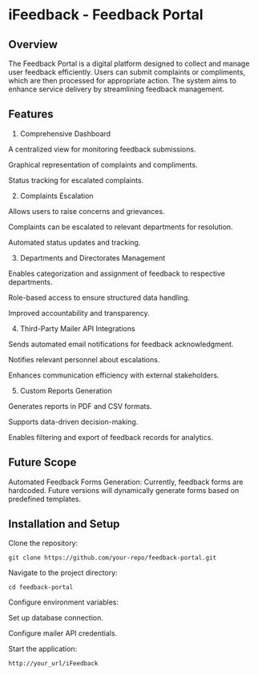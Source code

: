# iFeedback - Feedback Portal

## Overview

The Feedback Portal is a digital platform designed to collect and manage user feedback efficiently. Users can submit complaints or compliments, which are then processed for appropriate action. The system aims to enhance service delivery by streamlining feedback management.


## Features

1. Comprehensive Dashboard

A centralized view for monitoring feedback submissions.

Graphical representation of complaints and compliments.

Status tracking for escalated complaints.

2. Complaints Escalation

Allows users to raise concerns and grievances.

Complaints can be escalated to relevant departments for resolution.

Automated status updates and tracking.

3. Departments and Directorates Management

Enables categorization and assignment of feedback to respective departments.

Role-based access to ensure structured data handling.

Improved accountability and transparency.

4. Third-Party Mailer API Integrations

Sends automated email notifications for feedback acknowledgment.

Notifies relevant personnel about escalations.

Enhances communication efficiency with external stakeholders.

5. Custom Reports Generation

Generates reports in PDF and CSV formats.

Supports data-driven decision-making.

Enables filtering and export of feedback records for analytics.

## Future Scope

Automated Feedback Forms Generation: Currently, feedback forms are hardcoded. Future versions will dynamically generate forms based on predefined templates.

## Installation and Setup

Clone the repository:

```git clone https://github.com/your-repo/feedback-portal.git```

Navigate to the project directory:

```cd feedback-portal```

Configure environment variables:

Set up database connection.

Configure mailer API credentials.

Start the application:

```http://your_url/iFeedback```
